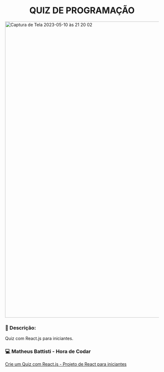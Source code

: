 <div align="center">

# QUIZ DE PROGRAMAÇÃO

</div>

<img width="967" alt="Captura de Tela 2023-05-10 às 21 20 02" src="https://github.com/Dhimylee/quiz-react/assets/104266954/6c54fed4-7653-485e-8539-86ec85f2bd1f">

### :rotating_light: Descrição:
<p align="justify">Quiz com React.js para iniciantes.</p>

### :computer: Matheus Battisti - Hora de Codar

[Crie um Quiz com React.js - Projeto de React para iniciantes](https://www.youtube.com/watch?v=HlkbeikH8cs)

